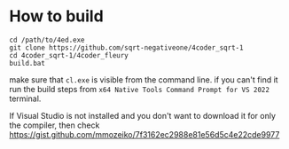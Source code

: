 # How to build

```
cd /path/to/4ed.exe
git clone https://github.com/sqrt-negativeone/4coder_sqrt-1
cd 4coder_sqrt-1/4coder_fleury
build.bat
```

make sure that `cl.exe` is visible from the command line. if you can't find it run the build steps from `x64 Native Tools Command Prompt for VS 2022` terminal.

If Visual Studio is not installed and you don't want to download it for only the compiler, then check https://gist.github.com/mmozeiko/7f3162ec2988e81e56d5c4e22cde9977
